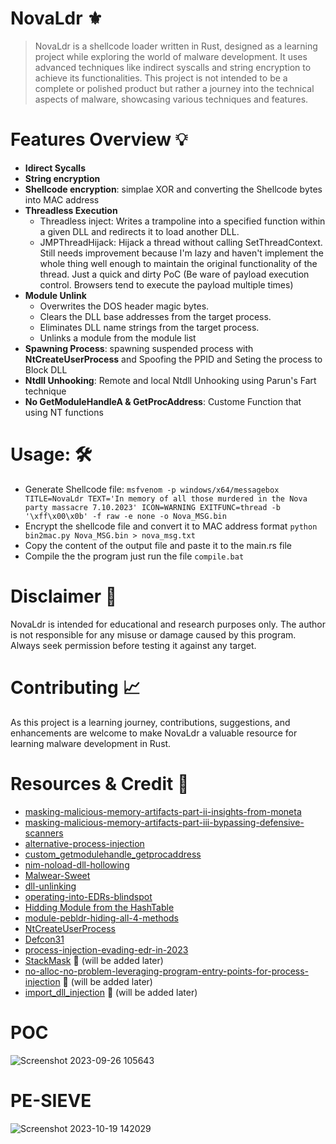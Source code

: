 # NovaLdr :fleur_de_lis:
> NovaLdr is a shellcode loader written in Rust, designed as a learning project while exploring the world of malware development. It uses advanced techniques like indirect syscalls and string encryption to achieve its functionalities. This project is not intended to be a complete or polished product but rather a journey into the technical aspects of malware, showcasing various techniques and features.

# Features Overview :bulb:
   * **Idirect Sycalls**
   * **String encryption**
   * **Shellcode encryption**: simplae XOR and converting the Shellcode bytes into MAC address
   * **Threadless Execution**
      * Threadless inject: Writes a trampoline into a specified function within a given DLL and redirects it to load another DLL.
      * JMPThreadHijack: Hijack a thread without calling SetThreadContext. Still needs improvement because I'm lazy and haven't implement the whole thing well enough to maintain the original functionality of the thread. Just a quick and dirty PoC (Be ware of payload execution control. Browsers tend to execute the payload multiple times)
   * **Module Unlink**
      * Overwrites the DOS header magic bytes.
      * Clears the DLL base addresses from the target process.
      * Eliminates DLL name strings from the target process.
      * Unlinks a module from the module list
   * **Spawning Process**: spawning suspended process with **NtCreateUserProcess** and Spoofing the PPID and Seting the process to Block DLL
   * **Ntdll Unhooking**: Remote and local Ntdll Unhooking using Parun's Fart technique
   * **No GetModuleHandleA & GetProcAddress**: Custome Function that using NT functions

# Usage: :hammer_and_wrench:
   * Generate Shellcode file: `msfvenom -p windows/x64/messagebox TITLE=NovaLdr TEXT='In memory of all those murdered in the Nova party massacre 7.10.2023' ICON=WARNING EXITFUNC=thread -b '\xff\x00\x0b' -f raw -e none -o Nova_MSG.bin`
   * Encrypt the shellcode file and convert it to MAC address format `python bin2mac.py Nova_MSG.bin > nova_msg.txt`
   * Copy the content of the output file and paste it to the main.rs file
   * Compile the the program just run the file `compile.bat`

# Disclaimer :loudspeaker:
NovaLdr is intended for educational and research purposes only. The author is not responsible for any misuse or damage caused by this program. Always seek permission before testing it against any target.

# Contributing :chart_with_upwards_trend:
As this project is a learning journey, contributions, suggestions, and enhancements are welcome to make NovaLdr a valuable resource for learning malware development in Rust.

# Resources & Credit :round_pushpin:

- [masking-malicious-memory-artifacts-part-ii-insights-from-moneta](https://www.cyberark.com/resources/threat-research-blog/masking-malicious-memory-artifacts-part-ii-insights-from-moneta)
- [masking-malicious-memory-artifacts-part-iii-bypassing-defensive-scanners](https://www.cyberark.com/resources/threat-research-blog/masking-malicious-memory-artifacts-part-iii-bypassing-defensive-scanners)
- [alternative-process-injection](https://www.netero1010-securitylab.com/evasion/alternative-process-injection)
- [custom_getmodulehandle_getprocaddress](https://blog.atsika.ninja/posts/custom_getmodulehandle_getprocaddress)
- [nim-noload-dll-hollowing](https://tishina.in/execution/nim-noload-dll-hollowing)
- [Malwear-Sweet](https://github.com/0prrr/Malwear-Sweet)
- [dll-unlinking](https://blog.christophetd.fr/dll-unlinking/)
- [operating-into-EDRs-blindspot](https://www.naksyn.com/edr%20evasion/2022/09/01/operating-into-EDRs-blindspot.html)
- [Hidding Module from the HashTable](http://www.ivanlef0u.tuxfamily.org/?p=365)
- [module-pebldr-hiding-all-4-methods](http://www.rohitab.com/discuss/topic/41944-module-pebldr-hiding-all-4-methods/)
- [NtCreateUserProcess](https://offensivedefence.co.uk/posts/ntcreateuserprocess/)
- [Defcon31](https://github.com/OtterHacker/Conferences/tree/main/Defcon31)
- [process-injection-evading-edr-in-2023](https://vanmieghem.io/process-injection-evading-edr-in-2023/)
- [StackMask](https://github.com/WKL-Sec/StackMask) :pushpin: (will be added later)
-  [no-alloc-no-problem-leveraging-program-entry-points-for-process-injection](https://bohops.com/2023/06/09/no-alloc-no-problem-leveraging-program-entry-points-for-process-injection/) :pushpin: (will be added later)
- [import_dll_injection](https://www.x86matthew.com/view_post?id=import_dll_injection) :pushpin: (will be added later)

# POC
![Screenshot 2023-09-26 105643](https://github.com/BlackSnufkin/NovaLdr/assets/61916899/1b6004de-1c3e-416f-b60f-0a2b0813fb3e)



# PE-SIEVE
![Screenshot 2023-10-19 142029](https://github.com/BlackSnufkin/NovaLdr/assets/61916899/1bfc6dbd-db2d-4254-a467-643aac6744a9)



